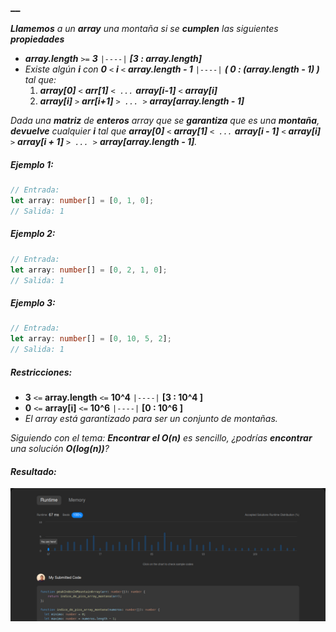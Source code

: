 ### \_\_

_**Llamemos** a un **array** una montaña si se **cumplen** las siguientes **propiedades**_

- _**array.length** `>=` **3** `|----|` **[3 : array.length]**_
- _Existe algún **i** con **0** `<` **i** `<` **array.length - 1** `|----|` **( 0 : (array.length - 1) )** tal que:_
  1. _**array[0]** `<` **arr[1]** `< ...` **array[i-1]** `<` **array[i]**_
  2. _**array[i]** `>` **arr[i+1]** `> ... >` **array[array.length - 1]**_

_Dada una **matriz** de **enteros** array que se **garantiza** que es una **montaña**, **devuelve** cualquier **i** tal que **array[0]** `<` **array[1]** `< ...` **array[i - 1]** `<` **array[i]** `>` **array[i + 1]** `> ... >` **array[array.length - 1]**._

##### _Ejemplo 1:_

```typescript
// Entrada:
let array: number[] = [0, 1, 0];
// Salida: 1
```

##### _Ejemplo 2:_

```typescript
// Entrada:
let array: number[] = [0, 2, 1, 0];
// Salida: 1
```

##### _Ejemplo 3:_

```typescript
// Entrada:
let array: number[] = [0, 10, 5, 2];
// Salida: 1
```

##### _Restricciones:_

- **3** `<=` **array.length** `<=` **10^4** `|----|` **[3 : 10^4 ]**
- **0** `<=` **array[i]** `<=` **10^6** `|----|` **[0 : 10^6 ]**
- _El array está garantizado para ser un conjunto de montañas._

_Siguiendo con el tema: **Encontrar el O(n)** es sencillo, ¿podrías **encontrar** una solución **O(log(n))**?_

#### _Resultado:_

![captura de los test del desafio](https://github.com/jean-carlos-19/leetcode/blob/master/captura/challengue-2-02.png)
